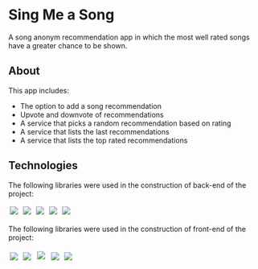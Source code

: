 # Sing Me a Song

A song anonym recommendation app in which the most well rated songs have a greater chance to be shown.

## About

This app includes:

- The option to add a song recommendation
- Upvote and downvote of recommendations
- A service that picks a random recommendation based on rating
- A service that lists the last recommendations
- A service that lists the top rated recommendations

## Technologies

The following libraries were used in the construction of back-end of the project:

<div>
  <img style='margin: 3px;' src="https://img.shields.io/badge/Node.js-339933?style=for-the-badge&logo=nodedotjs&logoColor=white" />
  <img style='margin: 3px;' src="https://img.shields.io/badge/Express.js-000000?style=for-the-badge&logo=express&logoColor=white" />
  <img style='margin: 3px;' src="https://img.shields.io/badge/PostgreSQL-316192?style=for-the-badge&logo=postgresql&logoColor=white" />
  <img style='margin: 3px;' src="https://img.shields.io/badge/Prisma-3982CE?style=for-the-badge&logo=Prisma&logoColor=white" />
  <img style='margin: 3px;' src="https://img.shields.io/badge/Jest-C21325?style=for-the-badge&logo=jest&logoColor=white" />
</div>

The following libraries were used in the construction of front-end of the project:

<div>
  <img style='margin: 3px;' src="https://img.shields.io/badge/React-20232A?style=for-the-badge&logo=react&logoColor=61DAFB" />
  <img style='margin: 3px;' src="https://img.shields.io/badge/React_Router-CA4245?style=for-the-badge&logo=react-router&logoColor=white" />
  <img style='margin: 5px;' src='https://img.shields.io/badge/axios%20-%2320232a.svg?&style=for-the-badge&color=informational'>
  <img style='margin: 3px;' src="https://img.shields.io/badge/styled--components-DB7093?style=for-the-badge&logo=styled-components&logoColor=white" />
  <img style='margin: 3px;' src="https://img.shields.io/badge/Cypress-17202C?style=for-the-badge&logo=cypress&logoColor=white" />
</div>
